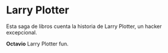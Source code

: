 # Larry Plotter

Esta saga de libros cuenta la historia de Larry Plotter,  un hacker 
excepcional.


**Octavio** Larry Plotter fun.
